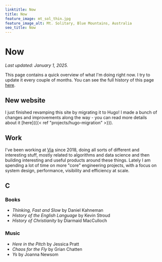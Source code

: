 ```yaml
---
linktitle: Now
title: Now
feature_image: mt_sol_thin.jpg
feature_image_alt: Mt. Solitary, Blue Mountains, Australia
seo_title: Now
---
```


# Now

*Last updated: January 1, 2025.*

This page contains a quick overview of what I'm doing right now. I try to update it every couple of months. You can see the full history of this page [here](https://github.com/clintonboys/clintonboys.github.io/commits/master/now/index.md). 

## New website

I just finished revamping this site by migrating it to Hugo! I made a bunch of changes and improvements along the way - you can read more details about it [here]({{< ref "projects/hugo-migration" >}}). 

## Work

I've been working at [Via](http://ridewithvia.com) since 2018, doing all sorts of different and interesting stuff, mostly related to algorithms and data science and then building interesting and useful products around these things. Lately I am spending a lot of time on more "core" engineering projects, with a focus on system design, performance, visibility and efficiency at scale. 

## C


### Books

- *Thinking, Fast and Slow* by Daniel Kahneman
- *History of the English Language* by Kevin Stroud
- *History of Christianity* by Diarmaid MacCulloch

### Music

- *Here in the Pitch* by Jessica Pratt
- *Chaos for the Fly* by Grian Chatten
- *Ys* by Joanna Newsom

